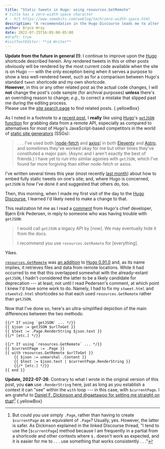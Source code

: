 ```yaml
---
title: "Static tweets in Hugo: using resources.​GetRemote"
# title has a zero-width-space character
# - h/t https://www.somebits.com/weblog/tech/zero-width-space.html
description: "A recommendation in the Hugo Discourse leads me to alter my shortcodes for embedding static tweets."
author: Bryce Wray
date: 2022-07-25T16:05:00-05:00
#draft: true
#initTextEditor: **iA Writer**
---
```


**Update from the future in general (!)**: I continue to improve upon the [Hugo](https://gohugo.io) shortcode described herein. Any rendered tweets in this or other posts obviously will be rendered by the most current code available when the site is on Hugo --- with the only exception being when it serves a purpose to show a less well-rendered tweet, such as for a comparison between Hugo's standard `tweet` shortcode and my own shortcode.\
**However**, in this or any other related post as the actual code changes, I will **not** change the post's code sample (for archival purposes) **unless** there's an overriding reason to change; *e.g.*, to correct a mistake that slipped past me during the editing process.\
Please use the [site search page](/search/) to find related posts.
{.yellowBox}

As I noted in a footnote to a [recent post](/posts/2022/07/staying-hugo-post-three-years-later/), I **really** like using [Hugo](https://gohugo.io)'s [`getJSON` function](https://gohugo.io/templates/data-templates/#get-remote-data) for grabbing data from a remote API, especially as compared to alternatives for most of Hugo's JavaScript-based competitors in the world of [static site generators](https://jamstack.org/generators) (SSGs):

> . . . I've used both [[node-fetch](https://github.com/node-fetch/node-fetch) and [axios](https://axios-http.com/)] in both [Eleventy](https://11ty.dev) and [Astro](https://astro.build), and sometimes they've worked okay for me but other times they've constituted a major pain. (Async and I aren't exactly the best of friends.) I have yet to run into similar agonies with `getJSON`, which I've found far more forgiving than either node-fetch or axios.

I've written several times this year (most recently [last month](/posts/2022/06/static-tweets-hugo-update/)) about how to embed fully static tweets on one's site; and, where Hugo is concerned, `getJSON` is how I've done it and suggested that others do, too.

Then, this morning, when I made my first visit of the day to the [Hugo Discourse](https://discourse.gohugo.io), I learned I'd likely need to make a change to that.

This realization hit me as I read a [comment](https://discourse.gohugo.io/t/error-for-getjson-when-used-with-resources-getresources/39687/4) from Hugo's chief developer, Bjørn Erik Pedersen, in reply to someone who was having trouble with `getJSON`:

> I would call `getJSON` a legacy API by [now]. We may eventually hide it from the docs.
>
> I recommend you use `resources.GetRemote` for [everything].

Yikes.

[`resources.GetRemote`](https://gohugo.io/hugo-pipes/introduction/#get-resource-with-resourcesget-and-resourcesgetremote) was [an addition](/posts/2021/12/fetching-remote-stuff-hugo-0-90-plus/) to [Hugo 0.91.0](https://github.com/gohugoio/hugo/releases/tag/v0.91.0) and, as its name implies, it retrieves files and data from remote locations. While it had occurred to me that this overlapped somewhat with the already-extant `getJSON`, I hadn't considered the latter to be a likely candidate for deprecation --- at least, not until I read Pedersen's comment, at which point I knew I'd have some work to do. Namely, I had to fix my `stweet.html` and `stweetv2.html` shortcodes so that each used `resources.GetRemote` rather than `getJSON`.

Now that I've done so, here's an ultra-simplified depiction of the main differences between the two methods:

```go-html-template
{{/* If using `getJSON` ... */}}
{{ $json := getJSON $urlToGet }}
{{ $text := .Page.RenderString $json.text }}
{{/* [etc.] */}}

{{/* If using `resources.GetRemote` ... */}}
{{ $currentPage := .Page }}
{{ with resources.GetRemote $urlToGet }}
	{{ $json := unmarshal .Content }}
	{{ $text := $json.text | $currentPage.RenderString }}
	{{/* [etc.] */}}
{{ end }}
```

**Update, 2022-07-26**: Contrary to what I wrote in the original version of this post, you **can** use `.RenderString` here, just as long as you establish a context it can "see" within the `with` loop --- in this case, with `$currentPage`. I am grateful to [Daniel F. Dickinson and @gaetawoo for setting me straight on that](https://discourse.gohugo.io/t/error-for-getjson-when-used-with-resources-getresources/39687)![^whyVar]
{.yellowBox}

[^whyVar]: But could you use simply `.Page`, rather than having to create `$currentPage` as an equivalent of `.Page`? Usually, yes. However, the latter is safer. As Dickinson explained in the linked Discourse thread, "I tend to use the [`$currentPage`] method because I am frequently in a partial from a shortcode and other contexts where `$.` doesn't work as expected, and it is easier for me to . . . use something that works consistently . . ."
